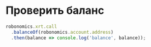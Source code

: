 # Проверить баланс

```javascript
robonomics.xrt.call
  .balanceOf(robonomics.account.address)
  .then(balance => console.log('balance', balance));
```
